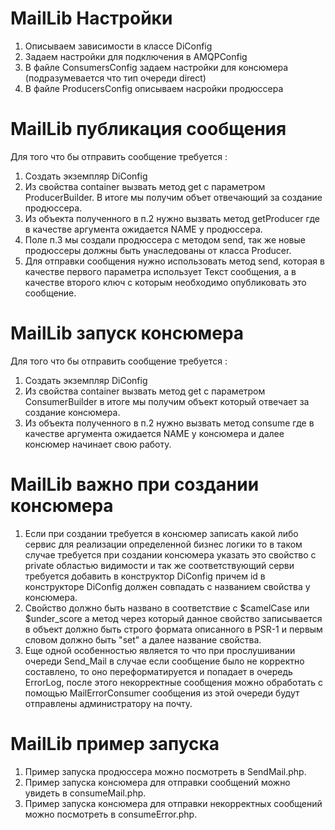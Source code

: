 # MailLib Настройки
1) Описываем зависимости в классе DiConfig
2) Задаем настройки для подключения в AMQPConfig
3) В файле ConsumersConfig задаем настройки для консюмера (подразумевается что тип очереди direct)
4) В файле ProducersConfig описываем насройки продюссера
# MailLib публикация сообщения
Для того что бы отправить сообщение требуется :
1) Создать экземпляр DiConfig
2) Из свойства container вызвать метод get с параметром ProducerBuilder. 
   В итоге мы получим объет отвечающий за создание продюссера.
3) Из объекта полученного в п.2 нужно вызвать метод getProducer где в качестве аргумента ожидается NAME у продюссера.
4) Поле п.3 мы создали продюссера с методом send, так же новые продюссеры должны быть унаследованы от класса Producer.
5) Для отправки сообщения нужно использовать метод send, которая в качестве первого параметра использует Текст сообщения,
   а в качестве второго ключ с которым необходимо опубликовать это сообщение.
# MailLib запуск консюмера
Для того что бы отправить сообщение требуется :
1) Создать экземпляр DiConfig
2) Из свойства container вызвать метод get с параметром ConsumerBuilder в итоге мы получим объект который отвечает за 
   создание консюмера. 
3) Из объекта полученного в п.2 нужно вызвать метод consume где в качестве аргумента ожидается NAME у консюмера и далее консюмер 
   начинает свою работу.
# MailLib важно при создании консюмера
1) Если при создании требуется в консюмер записать какой либо сервис для реализации определенной бизнес логики то в таком случае 
   требуется при создании консюмера указать это свойство с private областью видимости и так же соответствующий серви требуется добавить 
   в конструктор DiConfig причем id в конструкторе DiConfig должен совпадать с названием свойства у консюмера.
2) Свойство должно быть названо в соответствие с $camelCase или $under_score а метод через который данное свойство записывается в объект
   должно быть строго формата описанного в PSR-1 и первым словом должно быть "set" а далее название свойства.
3) Еще одной особенностью является то что при прослушивании очереди Send_Mail в случае если сообщение было не корректно составлено, то 
   оно переформатируется и попадает в очередь ErrorLog, после этого некорректные сообщения можно обработать с помощью MailErrorConsumer
   сообщения из этой очереди будут отправлены администратору на почту.
# MailLib пример запуска 
1) Пример запуска продюссера можно посмотреть в SendMail.php.
2) Пример запуска консюмера для отправки сообщений можно увидеть в consumeMail.php.
3) Пример запуска консюмера для отправки некорректных сообщений можно посмотреть в consumeError.php.
